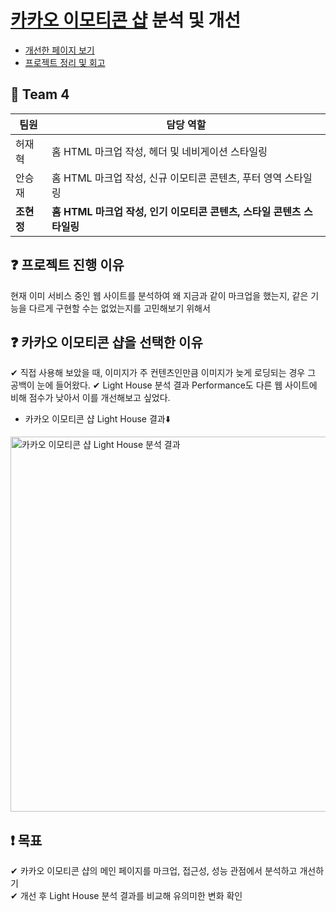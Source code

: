 # [카카오 이모티콘 샵](https://e.kakao.com/) 분석 및 개선
+ [개선한 페이지 보기](https://hyunjungc-dev.github.io/improving-emoticonShop/04_team/index.html)
+ [프로젝트 정리 및 회고](https://velog.io/@bambi-bam/%EC%B9%B4%EC%B9%B4%EC%98%A4-%EC%9D%B4%EB%AA%A8%ED%8B%B0%EC%BD%98-%EC%83%B5-%EB%B6%84%EC%84%9D-%EB%B0%8F-%EA%B0%9C%EC%84%A0-%ED%94%84%EB%A1%9C%EC%A0%9D%ED%8A%B8)

## 🔧 Team 4
|팀원| 담당 역할|
|------|---|
|허재혁|홈 HTML 마크업 작성, 헤더 및 네비게이션 스타일링|
|안승재|홈 HTML 마크업 작성, 신규 이모티콘 콘텐츠, 푸터 영역 스타일링|
|**조현정**|**홈 HTML 마크업 작성, 인기 이모티콘 콘텐츠, 스타일 콘텐츠 스타일링**|

## ❓ 프로젝트 진행 이유
현재 이미 서비스 중인 웹 사이트를 분석하여 왜 지금과 같이 마크업을 했는지, 같은 기능을 다르게 구현할 수는 없었는지를 고민해보기 위해서

## ❓ 카카오 이모티콘 샵을 선택한 이유
✔ 직접 사용해 보았을 때, 이미지가 주 컨텐츠인만큼 이미지가 늦게 로딩되는 경우 그 공백이 눈에 들어왔다. 
✔ Light House 분석 결과 Performance도 다른 웹 사이트에 비해 점수가 낮아서 이를 개선해보고 싶었다.     
+ 카카오 이모티콘 샵 Light House 결과⬇️  
<img src='https://user-images.githubusercontent.com/52691074/132845722-c5e81c81-f703-4548-8c66-2a8c93baea7b.png' alt='카카오 이모티콘 샵 Light House 분석 결과' title='카카오 이모티콘 샵 Light House 분석 결과' width='600'/>

## ❗️ 목표
✔ 카카오 이모티콘 샵의 메인 페이지를 마크업, 접근성, 성능 관점에서 분석하고 개선하기       
✔ 개선 후 Light House 분석 결과를 비교해 유의미한 변화 확인 

